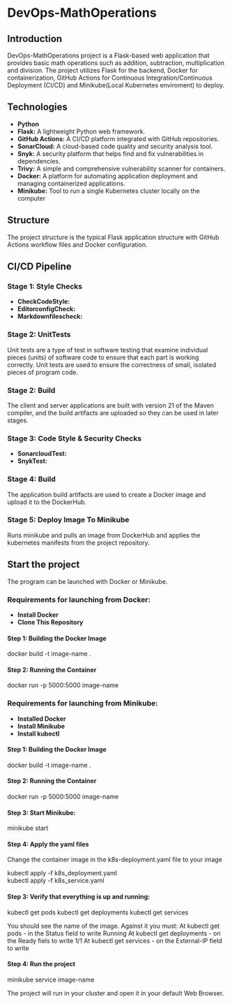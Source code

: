 # DevOps-MathOperations

## Introduction
DevOps-MathOperations project is a Flask-based web application that provides basic math operations
such as addition, subtraction, multiplication and division. 
The project utilizes Flask for the backend, Docker for containerization, GitHub Actions for Continuous Integration/Continuous Deployment (CI/CD) and Minikube(Local Kubernetes enviroment) to deploy.

## Technologies
* __Python__
* __Flask:__ A lightweight Python web framework.
* __GitHub Actions:__ A CI/CD platform integrated with GitHub repositories.
* __SonarCloud:__ A cloud-based code quality and security analysis tool.
* __Snyk:__ A security platform that helps find and fix vulnerabilities in dependencies.
* __Trivy:__ A simple and comprehensive vulnerability scanner for containers.
* __Docker:__ A platform for automating application deployment and managing containerized applications.
* __Minikube:__ Tool to run a single Kubernetes cluster locally on the computer
  
## Structure
The project structure is the typical Flask application structure with GitHub Actions workflow files
and Docker configuration.

## CI/CD Pipeline
### Stage 1: Style Checks
* __CheckCodeStyle:__ 
* __EditorconfigCheck:__ 
* __Markdownfilescheck:__ 

### Stage 2: UnitTests
Unit tests are a type of test in software testing that examine individual pieces (units)
of software code to ensure that each part is working correctly.
Unit tests are used to ensure the correctness of small, isolated pieces of program code.

### Stage 2: Build
The client and server applications are built with version 21 of the Maven compiler,
and the build artifacts are uploaded so they can be used in later stages.

### Stage 3: Code Style & Security Checks
* __SonarcloudTest:__ 
* __SnykTest:__ 

### Stage 4: Build
The application build artifacts are used to create a Docker image and upload it to the DockerHub.

### Stage 5: Deploy Image To Minikube
Runs minikube and pulls an image from DockerHub and applies the kubernetes manifests from the project repository.

## Start the project
The program can be launched with Docker or Minikube.

### Requirements for launching from Docker:
* __Install Docker__ 
* __Clone This Repository__

#### Step 1: Building the Docker Image
docker build -t image-name .

#### Step 2: Running the Container
docker run -p 5000:5000 image-name

### Requirements for launching from Minikube:
* __Installed Docker__
* __Install Minikube__
* __Install kubectl__

#### Step 1: Building the Docker Image
docker build -t image-name .

#### Step 2: Running the Container
docker run -p 5000:5000 image-name

#### Step 3: Start Minikube:
minikube start

#### Step 4: Apply the yaml files
Change the container image in the k8s-deployment.yaml file to your image

kubectl apply -f k8s_deployment.yaml  
kubectl apply -f k8s_service.yaml

#### Step 3: Verify that everything is up and running:
kubectl get pods
kubectl get deployments
kubectl get services

You should see the name of the image. Against it you must:
At kubectl get pods - in the Status field to write Running
At kubectl get deployments - on the Ready fiels to write 1/1
At kubectl get services - on the External-IP field to write <none>

#### Step 4: Run the project

minikube service image-name

The project will run in your cluster and open it in your default Web Browser.
